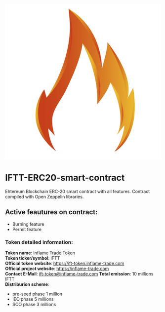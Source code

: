 ![Inflame Trade Logo](/images/IT-532.png)

# IFTT-ERC20-smart-contract
Ehtereum Blockchain ERC-20 smart contract with all features.
Contract compiled with Open Zeppelin libraries. 

## Active feautures on contract:

* Burning feature
* Permit feature

### Token detailed information:
**Token name**: Inflame Trade Token</br>
**Token ticker/symbol**: IFTT</br>
**Official token website**: https://ift-token.inflame-trade.com</br>
**Official project website**: https://inflame-trade.com</br>
**Contact E-Mail**: ift-token@inflame-trade.com
**Total emission**: 10 millions IFTT</br>
**Distriburion scheme**:</br>
* pre-seed phase 1 million</br>
* IEO phase 5 millions</br>
* SCO phase 3 millions</br>